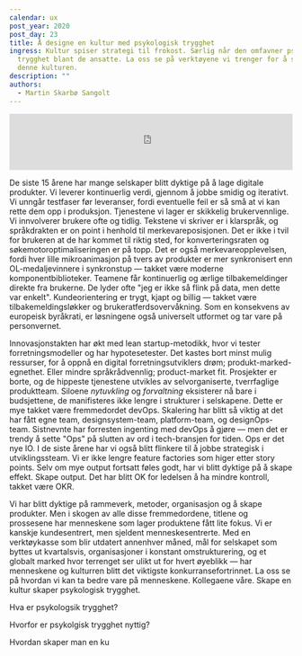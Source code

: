 ```yaml
---
calendar: ux
post_year: 2020
post_day: 23
title: Å designe en kultur med psykologisk trygghet
ingress: Kultur spiser strategi til frokost. Særlig når den omfavner psykologisk
  trygghet blant de ansatte. La oss se på verktøyene vi trenger for å skape
  denne kulturen.
description: ""
authors:
  - Martin Skarbø Sangolt
---
```

<p><iframe width="100%" height="100" scrolling="no" frameborder="no" allow="autoplay" src="https://w.soundcloud.com/player/?url=https%3A//api.soundcloud.com/tracks/942664546%3Fsecret_token%3Ds-O4bfxFNa1C5&color=%23ff5500&auto_play=false&hide_related=true&show_comments=false&show_user=false&show_reposts=false&show_teaser=false&visual=false"></iframe></p>


De siste 15 årene har mange selskaper blitt dyktige på å lage digitale produkter. Vi leverer kontinuerlig verdi, gjennom å jobbe smidig og iterativt. Vi unngår testfaser før leveranser, fordi eventuelle feil er så små at vi kan rette dem opp i produksjon. Tjenestene vi lager er skikkelig brukervennlige. Vi innvolverer brukere ofte og tidlig. Tekstene vi skriver er i klarspråk, og språkdrakten er on point i henhold til merkevareposisjonen. Det er ikke i tvil for brukeren at de har kommet til riktig sted, for konverteringsraten og søkemotoroptimaliseringen er på topp. Det er også merkevareopplevelsen, fordi hver lille mikroanimasjon på tvers av produkter er mer synkronisert enn OL-medaljevinnere i synkronstup — takket være moderne komponentbiblioteker. Teamene får kontinuerlig og ærlige tilbakemeldinger direkte fra brukerne. De lyder ofte "jeg er ikke så flink på data, men dette var enkelt".  Kundeorientering er trygt, kjapt og billig — takket være tilbakemeldingsløkker og brukeratferdsovervåkning. Som en konsekvens av europeisk byråkrati, er løsningene også universelt utformet og tar vare på personvernet. 

Innovasjonstakten har økt med lean startup-metodikk, hvor vi tester forretningsmodeller og har hypotesetester. Det kastes bort minst mulig ressurser, for å oppnå en digital forretningsutviklers drøm; produkt-marked-egnethet. Eller mindre språkrådvennlig; product-market fit. Prosjekter er borte, og de hippeste tjenestene utvikles av selvorganiserte, tverrfaglige produktteam. Siloene *nytuvkling* og *forvaltning* eksisterer nå bare i budsjettene, de manifisteres ikke lengre i strukturer i selskapene. Dette er mye takket være fremmedordet devOps. Skalering har blitt så viktig at det har fått egne team, designsystem-team, platform-team, og designOps-team. Sistnevnte har forresten ingenting med devOps å gjøre — men det er trendy å sette "Ops" på slutten av ord i tech-bransjen for tiden. Ops er det nye IO. I de siste årene har vi også blitt flinkere til å jobbe strategisk i utviklingssteam. Vi er ikke lengre feature factories som higer etter story points. Selv om mye output fortsatt føles godt, har vi blitt dyktige på å skape effekt. Skape output. Det har blitt OK for ledelsen å ha mindre kontroll, takket være OKR.

Vi har blitt dyktige på rammeverk, metoder, organisasjon og å skape produkter. Men i skogen av alle disse fremmedordene, titlene og prossesene har menneskene som lager produktene fått lite fokus. Vi er kanskje kundesentrert, men sjeldent menneskesentrerte. Med en verktøykasse som blir utdatert annenhver måned, mål for selskapet som byttes ut kvartalsvis, organisasjoner i konstant omstrukturering, og et globalt marked hvor terrenget ser ulikt ut for hvert øyeblikk — har menneskene og kulturren blitt det viktigste konkurransefortrinnet. La oss se på hvordan vi kan ta bedre vare på menneskene. Kollegaene våre. Skape en kultur skaper psykologisk trygghet.




Hva er psykologsik trygghet?

Hvorfor er psykolgisk trygghet nyttig?

Hvordan skaper man en ku